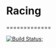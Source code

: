 # Racing
=============

[![Build Status](https://travis-ci.org/Zhogolev/Racing.svg?branch=master)](https://travis-ci.org/Zhogolev/Racing);
